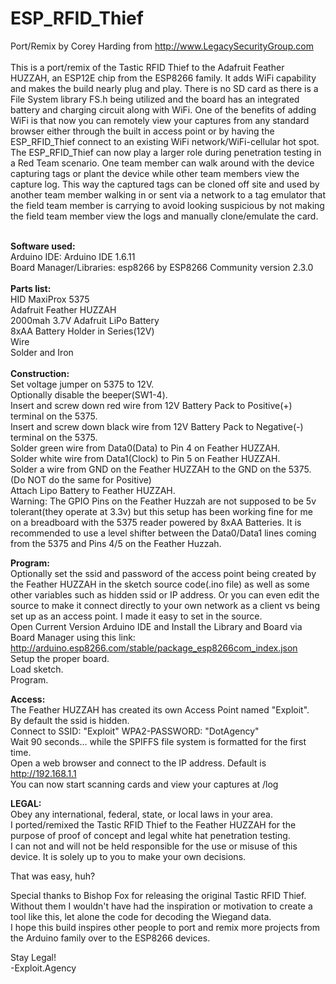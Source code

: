# ESP_RFID_Thief
Port/Remix by Corey Harding from http://www.LegacySecurityGroup.com<br><br>
This is a port/remix of the Tastic RFID Thief to the Adafruit Feather HUZZAH, an ESP12E chip from the ESP8266 family.  It adds WiFi capability and makes the build nearly plug and play.  There is no SD card as there is a File System library FS.h being utilized and the board has an integrated battery and charging circuit along with WiFi.  One of the benefits of adding WiFi is that now you can remotely view your captures from any standard browser either through the built in access point or by having the ESP_RFID_Thief connect to an existing WiFi network/WiFi-cellular hot spot.  The ESP_RFID_Thief can now play a larger role during penetration testing in a Red Team scenario.  One team member can walk around with the device capturing tags or plant the device while other team members view the capture log.  This way the captured tags can be cloned off site and used by another team member walking in or sent via a network to a tag emulator that the field team member is carrying to avoid looking suspicious by not making the field team member view the logs and manually clone/emulate the card.

<br>
<b>Software used:</b><br>
Arduino IDE: Arduino IDE 1.6.11<br>
Board Manager/Libraries: esp8266 by ESP8266 Community version 2.3.0<br>
<br>
<b>Parts list:</b><br>
HID MaxiProx 5375<br>
Adafruit Feather HUZZAH<br>
2000mah 3.7V Adafruit LiPo Battery<br>
8xAA Battery Holder in Series(12V)<br>
Wire<br>
Solder and Iron<br><br>
<b>Construction:</b><br>
Set voltage jumper on 5375 to 12V.<br>
Optionally disable the beeper(SW1-4).<br>
Insert and screw down red wire from 12V Battery Pack to Positive(+) terminal on the 5375.<br>
Insert and screw down black wire from 12V Battery Pack to Negative(-) terminal on the 5375.<br>
Solder green wire from Data0(Data) to Pin 4 on Feather HUZZAH.<br>
Solder white wire from Data1(Clock) to Pin 5 on Feather HUZZAH.<br>
Solder a wire from GND on the Feather HUZZAH to the GND on the 5375.(Do NOT do the same for Positive)<br>
Attach Lipo Battery to Feather HUZZAH.<br>
Warning: The GPIO Pins on the Feather Huzzah are not supposed to be 5v tolerant(they operate at 3.3v) but this setup has been working fine for me on a breadboard with the 5375 reader powered by 8xAA Batteries. It is recommended to use a level shifter between the Data0/Data1 lines coming from the 5375 and Pins 4/5 on the Feather Huzzah.<br>

<b>Program:</b><br>
Optionally set the ssid and password of the access point being created by the Feather HUZZAH in the sketch source code(.ino file) as well as some other variables such as hidden ssid or IP address.  Or you can even edit the source to make it connect directly to your own network as a client vs being set up as an access point.  I made it easy to set in the source.<br>
Open Current Version Arduino IDE and Install the Library and Board via Board Manager using this link:<br>http://arduino.esp8266.com/stable/package_esp8266com_index.json <br>
Setup the proper board.<br>
Load sketch.<br>
Program.<br>

<b>Access:</b><br>
The Feather HUZZAH has created its own Access Point named "Exploit".<br>
By default the ssid is hidden.<br>
Connect to SSID: "Exploit" WPA2-PASSWORD: "DotAgency"<br>
Wait 90 seconds... while the SPIFFS file system is formatted for the first time.<br>
Open a web browser and connect to the IP address.  Default is http://192.168.1.1 <br>
You can now start scanning cards and view your captures at /log<br>

<b>LEGAL:</b><br>
Obey any international, federal, state, or local laws in your area.<br>
I ported/remixed the Tastic RFID Thief to the Feather HUZZAH for the purpose of proof of concept and legal white hat penetration testing.<br>
I can not and will not be held responsible for the use or misuse of this device.  It is solely up to you to make your own decisions.<br>

That was easy, huh?

Special thanks to Bishop Fox for releasing the original Tastic RFID Thief.<br>
Without them I wouldn't have had the inspiration or motivation to create a tool like this, let alone the code for decoding the Wiegand data.<br>
I hope this build inspires other people to port and remix more projects from the Arduino family over to the ESP8266 devices.<br>

Stay Legal!<br>
-Exploit.Agency

